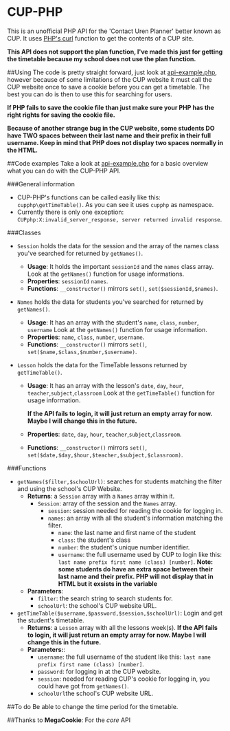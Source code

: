 CUP-PHP
=======

This is an unofficial PHP API for the 'Contact Uren Planner' better known as CUP. It uses [PHP's curl](https://php.net/curl) function to get the contents of a CUP site.

**This API does not support the plan function, I've made this just for getting the timetable because my school does not use the plan function.**

##Using
The code is pretty straight forward, just look at [api-example.php](api-example.php), however because of some limitations of the CUP website it must call the CUP website once to save a cookie before you can get a timetable. The best you can do is then to use this for searching for users.

**If PHP fails to save the cookie file than just make sure your PHP has the right rights for saving the cookie file.**

**Because of another strange bug in the CUP website, some students DO have TWO spaces between their last name and their prefix in their full username. Keep in mind that PHP does not display two spaces normally in the HTML.**

##Code examples
Take a look at [api-example.php](api-example.php) for a basic overview what you can do with the CUP-PHP API.

###General information
- CUP-PHP's functions can be called easily like this: `cupphp\getTimeTable()`. As you can see it uses `cupphp` as namespace.
- Currently there is only one exception: ``CUPphp:X:invalid_server_response, server returned invalid response``.

###Classes
- `Session` holds the data for the session and the array of the names class you've searched for returned by `getNames()`.
  - **Usage**: It holds the important `sessionId` and the `names` class array. Look at the `getNames()` function for usage informations.
  - **Properties**: `sessionId` `names`.
  - **Functions**: `__constructor()` mirrors `set()`, `set($sessionId,$names)`.

- `Names` holds the data for students you've searched for returned by `getNames()`.
  - **Usage**: It has an array with the student's `name`, `class`, `number`, `username`  Look at the `getNames()` function for usage information. 
  - **Properties**: `name`, `class`, `number`, `username`.
  - **Functions**: `__constructor()` mirrors `set()`, `set($name,$class,$number,$username)`.

- `Lesson` holds the data for the TimeTable lessons returned by `getTimeTable()`.
  - **Usage**: It has an array with the lesson's `date`, `day`, `hour`, `teacher`,`subject`,`classroom`  Look at the `getTimeTable()` function for usage information. 
    
    **If the API fails to login, it will just return an empty array for now. Maybe I will change this in the future.**
  - **Properties**: `date`, `day`, `hour`, `teacher`,`subject`,`classroom`.
  - **Functions**: `__constructor()` mirrors `set()`, `set($date,$day,$hour,$teacher,$subject,$classroom)`.

###Functions
- `getNames($filter,$schoolUrl)`: searches for students matching the filter and using the school's CUP Website.
  - **Returns**: a `Session` array with a `Names` array within it.
    - `Session`: array of the session and the `Names` array.
      - `session`: session needed for reading the cookie for logging in.
      - `names`: an array with all the student's information matching the filter.
        - `name`: the last name and first name of the student
        - `class`: the student's class
        - `number`: the student's unique number identifier.
        - `username`: the full username used by CUP to login like this: `last name prefix first name (class) [number]`. **Note: some students do have an extra space between their last name and their prefix. PHP will not display that in HTML but it exsists in the variable**
  - **Parameters**: 
    - `filter`: the search string to search students for.
    - `schoolUrl`: the school's CUP website URL.
- `getTimeTable($username,$password,$session,$schoolUrl)`: Login and get the student's timetable.
  - **Returns**: a `Lesson` array with all the lessons week(s).
        **If the API fails to login, it will just return an empty array for now. Maybe I will change this in the future.**
  - **Parameters:**:
    - `username`: the full username of the student like this: `last name prefix first name (class) [number]`.
    - `password`: for logging in at the CUP website.
    - `session`: needed for reading CUP's cookie for logging in, you could have got from `getNames()`.
    - `schoolUrl`the school's CUP website URL.





##To do
Be able to change the time period for the timetable.

##Thanks to
**MegaCookie**: For the *core* API
